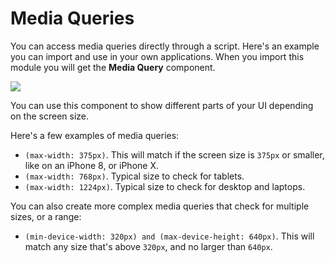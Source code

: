 # Media Queries

You can access media queries directly through a script. Here's an example you can import and use in your own applications. When you import this module you will get the **Media Query** component.

<div className="ndl-image-with-background">

![](/library/modules/media-query/media-query.png)

</div>

You can use this component to show different parts of your UI depending on the screen size.

Here's a few examples of media queries:

-   `(max-width: 375px)`. This will match if the screen size is `375px` or smaller, like on an iPhone 8, or iPhone X.
-   `(max-width: 768px)`. Typical size to check for tablets.
-   `(max-width: 1224px)`. Typical size to check for desktop and laptops.

You can also create more complex media queries that check for multiple sizes, or a range:

-   `(min-device-width: 320px) and (max-device-height: 640px)`. This will match any size that's above `320px`, and no larger than `640px`.
